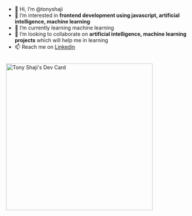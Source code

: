 - 👋 Hi, I’m @tonyshaji
- 👀 I’m interested in  <b>frontend development using javascript, artificial intelligence, machine learning</b>
- 🌱 I’m currently learning machine learning
- 💞️ I’m looking to collaborate on <b>artificial intelligence, machine learning projects</b> which will help me in learning
- 📫 Reach me on <a href="https://www.linkedin.com/in/tonyshaji">Linkedin </a>  
<br>
<div >
  <div >
    <a href="https://app.daily.dev/TonyShaji"><img src="https://api.daily.dev/devcards/4816c53ff47348ed939c492d59ffac9a.png?r=wpx" width="400" alt="Tony Shaji's Dev Card"/></a>
  </div>
</div>
<!---
tonyshaji/tonyshaji is a ✨ special ✨ repository because its `README.md` (this file) appears on your GitHub profile.
You can click the Preview link to take a look at your changes.
--->
